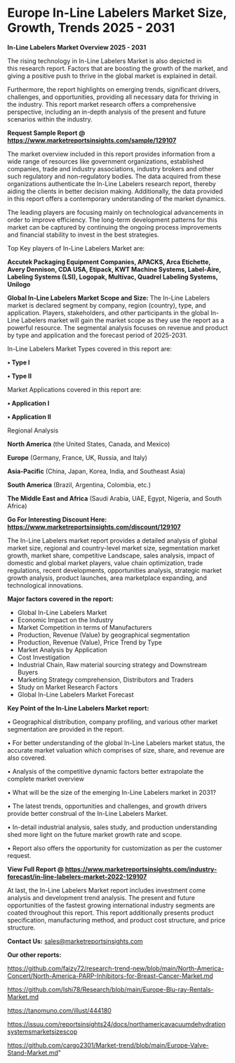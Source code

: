  # Europe In-Line Labelers Market Size, Growth, Trends 2025 - 2031

<Strong> In-Line Labelers Market Overview 2025 - 2031</strong>

The rising technology in In-Line Labelers Market is also depicted in this research report. Factors that are boosting the growth of the market, and giving a positive push to thrive in the global market is explained in detail.

Furthermore, the report highlights on emerging trends, significant drivers, challenges, and opportunities, providing all necessary data for thriving in the industry. This report market research offers a comprehensive perspective, including an in-depth analysis of the present and future scenarios within the industry.

<strong>Request Sample Report @ <a href=https://www.marketreportsinsights.com/sample/129107>https://www.marketreportsinsights.com/sample/129107</a></strong>

The market overview included in this report provides information from a wide range of resources like government organizations, established companies, trade and industry associations, industry brokers and other such regulatory and non-regulatory bodies. The data acquired from these organizations authenticate the In-Line Labelers research report, thereby aiding the clients in better decision making. Additionally, the data provided in this report offers a contemporary understanding of the market dynamics.

The leading players are focusing mainly on technological advancements in order to improve efficiency. The long-term development patterns for this market can be captured by continuing the ongoing process improvements and financial stability to invest in the best strategies.

Top Key players of In-Line Labelers Market are:

<strong>Accutek Packaging Equipment Companies, APACKS, Arca Etichette, Avery Dennison, CDA USA, Etipack, KWT Machine Systems, Label-Aire, Labeling Systems (LSI), Logopak, Multivac, Quadrel Labeling Systems, Unilogo</strong>

<strong><b>Global In-Line Labelers Market Scope and Size:</b></strong>
The In-Line Labelers market is declared segment by company, region (country), type, and application. Players, stakeholders, and other participants in the global In-Line Labelers market will gain the market scope as they use the report as a powerful resource. The segmental analysis focuses on revenue and product by type and application and the forecast period of 2025-2031.

In-Line Labelers Market Types covered in this report are:

<strong>• Type I

• Type II</strong>

Market Applications covered in this report are:

<strong>• Application I

• Application II</strong> 

Regional Analysis

<strong>North America</strong> (the United States, Canada, and Mexico)

<strong>Europe</strong> (Germany, France, UK, Russia, and Italy)

<strong>Asia-Pacific</strong> (China, Japan, Korea, India, and Southeast Asia)

<strong>South America</strong> (Brazil, Argentina, Colombia, etc.)

<strong>The Middle East and Africa</strong> (Saudi Arabia, UAE, Egypt, Nigeria, and South Africa)

<strong>Go For Interesting Discount Here: <a href=https://www.marketreportsinsights.com/discount/129107>https://www.marketreportsinsights.com/discount/129107</a></strong>

The In-Line Labelers market report provides a detailed analysis of global market size, regional and country-level market size, segmentation market growth, market share, competitive Landscape, sales analysis, impact of domestic and global market players, value chain optimization, trade regulations, recent developments, opportunities analysis, strategic market growth analysis, product launches, area marketplace expanding, and technological innovations.

<strong><b>Major factors covered in the report:</b></strong>
<ul>
  <li>Global In-Line Labelers Market </li>
  <li>Economic Impact on the Industry</li>
  <li>Market Competition in terms of Manufacturers</li>
  <li>Production, Revenue (Value) by geographical segmentation</li>
  <li>Production, Revenue (Value), Price Trend by Type</li>
  <li>Market Analysis by Application</li>
  <li>Cost Investigation</li>
  <li>Industrial Chain, Raw material sourcing strategy and Downstream Buyers</li>
  <li>Marketing Strategy comprehension, Distributors and Traders</li>
  <li>Study on Market Research Factors</li>
  <li>Global In-Line Labelers Market Forecast</li>
</ul>

<strong><b>Key Point of the In-Line Labelers Market report:</b></strong>

• Geographical distribution, company profiling, and various other market segmentation are provided in the report.

• For better understanding of the global In-Line Labelers market status, the accurate market valuation which comprises of size, share, and revenue are also covered.

• Analysis of the competitive dynamic factors better extrapolate the complete market overview

• What will be the size of the emerging In-Line Labelers market in 2031?

• The latest trends, opportunities and challenges, and growth drivers provide better construal of the In-Line Labelers Market.

• In-detail industrial analysis, sales study, and production understanding shed more light on the future market growth rate and scope.

• Report also offers the opportunity for customization as per the customer request.

<strong><b>View Full Report @ <a href=https://www.marketreportsinsights.com/industry-forecast/in-line-labelers-market-2022-129107>https://www.marketreportsinsights.com/industry-forecast/in-line-labelers-market-2022-129107</a></b></strong>


At last, the In-Line Labelers Market report includes investment come analysis and development trend analysis. The present and future opportunities of the fastest growing international industry segments are coated throughout this report. This report additionally presents product specification, manufacturing method, and product cost structure, and price structure.

<strong>Contact Us:</strong>
sales@marketreportsinsights.com

<strong>Our other reports:</strong>

<a href=https://github.com/faizy72/research-trend-new/blob/main/North-America-Concert/North-America-PARP-Inhibitors-for-Breast-Cancer-Market.md>https://github.com/faizy72/research-trend-new/blob/main/North-America-Concert/North-America-PARP-Inhibitors-for-Breast-Cancer-Market.md</a>

<a href=https://github.com/Ishi78/Research/blob/main/Europe-Blu-ray-Rentals-Market.md>https://github.com/Ishi78/Research/blob/main/Europe-Blu-ray-Rentals-Market.md</a>

<a href=https://tanomuno.com/illust/444180>https://tanomuno.com/illust/444180</a>

<a href=https://issuu.com/reportsinsights24/docs/northamericavacuumdehydrationsystemsmarketsizescop>https://issuu.com/reportsinsights24/docs/northamericavacuumdehydrationsystemsmarketsizescop</a>

<a href=https://github.com/cargo2301/Market-trend/blob/main/Europe-Valve-Stand-Market.md>https://github.com/cargo2301/Market-trend/blob/main/Europe-Valve-Stand-Market.md</a>"
